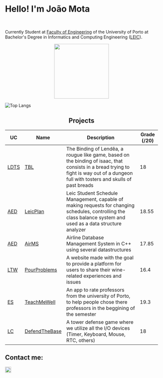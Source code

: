 <h1> Hello! I'm João Mota </h1>
<br>

Currently Student at [Faculty of Engineering](https://sigarra.up.pt/feup/pt/web_page.inicial) of the University of Porto at Bachelor's Degree in Informatics and Computing Engineering ([LEIC](https://sigarra.up.pt/feup/pt/cur_geral.cur_view?pv_curso_id=22841&pv_ano_lectivo=2022)).

<div align="center">
  <img height="180em" src="https://github-readme-stats.vercel.app/api?username=Joao-Mota&show_icons=true&theme=dracula&include_all_commits=true&count_private=true"/>
</div>

![Top Langs](https://github-readme-stats.vercel.app/api/top-langs/?username=Joao-Mota&layout=compact)

<h2 align = "center"> Projects </h2>
<p align = "center">

| UC   | Name      | Description                                                                                                                                                   | Grade (/20) |
|------|-----------|---------------------------------------------------------------------------------------------------------------------------------------------------------------|-------------|
| [LDTS](https://sigarra.up.pt/feup/en/UCURR_GERAL.FICHA_UC_VIEW?pv_ocorrencia_id=501676) | [TBL](https://github.com/Joao-Mota/TBL)     | The Binding of Lendêa, a rougue like game, based on the binding of isaac, that consists in a bread trying to fight is way out of a dungeon full with tosters and skulls of past breads           | 18          |
| [AED](https://sigarra.up.pt/feup/en/UCURR_GERAL.FICHA_UC_VIEW?pv_ocorrencia_id=501673)  | [LeicPlan](https://github.com/PedroLandolt/LeicPlan)     | Leic Student Schedule Management, capable of making requests for changing schedules, controlling the class balance system and used as a data structure analyzer          | 18.55       |
| [AED](https://sigarra.up.pt/feup/en/UCURR_GERAL.FICHA_UC_VIEW?pv_ocorrencia_id=501673)  | [AirMS](https://github.com/PedroLandolt/AirMS)    | Airline Database Management System in C++ using several datastructures  | 17.85       |
| [LTW](https://sigarra.up.pt/feup/en/ucurr_geral.ficha_uc_view?pv_ocorrencia_id=501681)  | [PourProblems](https://github.com/Joao-Mota/Pour-Problems)  | A website made with the goal to provide a platform for users to share their wine-related experiences and issues                                                           | 16.4    |
| [ES](https://sigarra.up.pt/feup/en/ucurr_geral.ficha_uc_view?pv_ocorrencia_id=501679)  | [TeachMeWell](https://github.com/Joao-Mota/Defend-the-Base)  | An app to rate professors from the university of Porto, to help people chose there professors in the beggining of the semester                                                            |  19.3   |
| [LC](https://sigarra.up.pt/feup/en/UCURR_GERAL.FICHA_UC_VIEW?pv_ocorrencia_id=501680) | [DefendTheBase](https://github.com/Joao-Mota/Defend-the-Base)  | A tower defense game where we utilize all the I/O devices (Timer, Keyboard, Mouse, RTC, others)                                                            | 18     |
</p>

<h2> Contact me: </h2>
<a href="https://www.linkedin.com/in/joãomota/">
  <img width=20 title="Linkedin" src="https://upload.wikimedia.org/wikipedia/commons/c/ca/LinkedIn_logo_initials.png"/>
</a>
